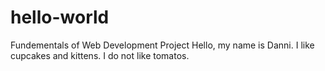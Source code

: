 # hello-world
Fundementals of Web Development Project
Hello, my name is Danni. I like cupcakes and kittens. I do not like tomatos. 

